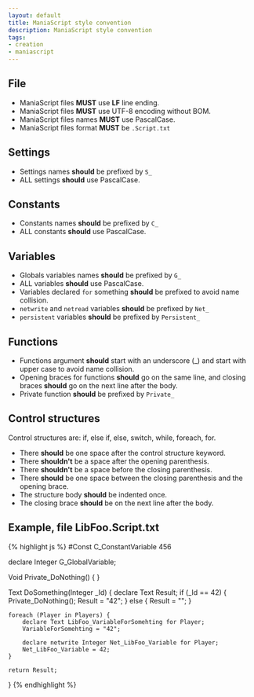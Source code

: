 ```yaml
---
layout: default
title: ManiaScript style convention
description: ManiaScript style convention
tags:
- creation
- maniascript
---
```


## File

* ManiaScript files **MUST** use **LF** line ending.
* ManiaScript files **MUST** use UTF-8 encoding without BOM.
* ManiaScript files names **MUST** use PascalCase.
* ManiaScript files format **MUST** be `.Script.txt`

## Settings

* Settings names **should** be prefixed by `S_`
* ALL settings **should** use PascalCase.

## Constants

* Constants names **should** be prefixed by `C_`
* ALL constants **should** use PascalCase.

## Variables

* Globals variables names **should** be prefixed by `G_`
* ALL variables **should** use PascalCase.
* Variables declared `for` something **should** be prefixed to avoid name collision.
* `netwrite` and `netread` variables **should** be prefixed by `Net_`
* `persistent` variables **should** be prefixed by `Persistent_`

## Functions

* Functions argument **should** start with an underscore (_) and start with upper case to avoid name collision. 
* Opening braces for functions **should** go on the same line, and closing braces **should** go on the next line after the body.
* Private function **should** be prefixed by `Private_`

## Control structures

Control structures are: if, else if, else, switch, while, foreach, for.

* There **should** be one space after the control structure keyword.
* There **shouldn't** be a space after the opening parenthesis.
* There **shouldn't** be a space before the closing parenthesis.
* There **should** be one space between the closing parenthesis and the opening brace.
* The structure body **should** be indented once.
* The closing brace **should** be on the next line after the body.

## Example, file LibFoo.Script.txt

{% highlight js %}
#Const C_ConstantVariable 456

declare Integer G_GlobalVariable;

Void Private_DoNothing() {
}

Text DoSomething(Integer _Id) {
	declare Text Result;
	if (_Id == 42) {
		Private_DoNothing();
		Result = "42";
	} else {
		Result = "";
	}

	foreach (Player in Players) {
		declare Text LibFoo_VariableForSomehting for Player;
		VariableForSomehting = "42";

		declare netwrite Integer Net_LibFoo_Variable for Player;
		Net_LibFoo_Variable = 42;
	}

	return Result;
} 
{% endhighlight %}
